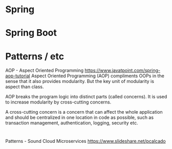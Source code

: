
# Spring

# Spring Boot

# Patterns / etc


AOP  - Aspect Oriented Programming
https://www.javatpoint.com/spring-aop-tutorial
Aspect Oriented Programming (AOP) compliments OOPs in the sense that it also provides modularity. But the key unit of modularity is aspect than class.

AOP breaks the program logic into distinct parts (called concerns). It is used to increase modularity by cross-cutting concerns.

A cross-cutting concern is a concern that can affect the whole application and should be centralized in one location in code as possible, such as transaction management, authentication, logging, security etc.


#
Patterns - Sound Cloud Microservices
https://www.slideshare.net/pcalcado
